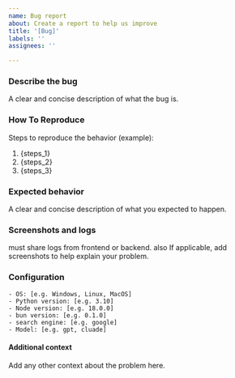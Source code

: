 ```yaml
---
name: Bug report
about: Create a report to help us improve
title: '[Bug]'
labels: ''
assignees: ''

---
```

<!-- NOTE: check if a similar issue is already submitted. Please search among the [Issues] -->

### Describe the bug 
A clear and concise description of what the bug is.

### How To Reproduce
Steps to reproduce the behavior (example):
1. {steps_1}
2. {steps_2}
3. {steps_3}

### Expected behavior
A clear and concise description of what you expected to happen.

### Screenshots and logs
must share logs from frontend or backend. also If applicable, add screenshots to help explain your problem. 

### Configuration
```
- OS: [e.g. Windows, Linux, MacOS]
- Python version: [e.g. 3.10]
- Node version: [e.g. 18.0.0]
- bun version: [e.g. 0.1.0]
- search engine: [e.g. google]
- Model: [e.g. gpt, cluade]
```

#### Additional context
Add any other context about the problem here.
